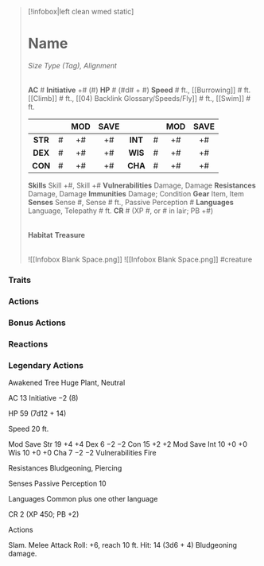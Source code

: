 > [!infobox|left clean wmed static]
> # Name
> *Size Type (Tag), Alignment*
> 
> | |
> | - |
> **AC** # **Initiative** +# (#)
> **HP** # (#d# + #)
> **Speed** # ft., [[Burrowing]] # ft. [[Climb]] # ft., [[04) Backlink Glossary/Speeds/Fly]] # ft., [[Swim]] # ft.
> 
> | | | MOD | SAVE | | | MOD | SAVE |
> | :-: | :-: | :-: | :-: | :-: | :-: | :-: | :-: |
> | **STR** | # | +# | +# | **INT** | # | +# | +# | 
> | **DEX** | # | +# | +# | **WIS** | # | +# | +# |
> | **CON** | # | +# | +# | **CHA** | # | +# | +# |
> **Skills** Skill +#, Skill +#
> **Vulnerabilities** Damage, Damage
> **Resistances** Damage, Damage
> **Immunities** Damage; Condition
> **Gear** Item, Item
> **Senses** Sense #, Sense # ft., Passive Perception #
> **Languages** Language, Telepathy # ft.
> **CR** # (XP #, or # in lair; PB +#)
>
> | |
> | - |
> **Habitat**
> **Treasure**
> 
> | |
> | - |
> ![[Infobox Blank Space.png]]
> ![[Infobox Blank Space.png]]
> #creature 


### Traits
### Actions
### Bonus Actions
### Reactions
### Legendary Actions
Awakened Tree
Huge Plant, Neutral

AC 13 Initiative −2 (8)

HP 59 (7d12 + 14)

Speed 20 ft.

Mod	Save
Str	19	+4	+4
Dex	6	−2	−2
Con	15	+2	+2
Mod	Save
Int	10	+0	+0
Wis	10	+0	+0
Cha	7	−2	−2
Vulnerabilities Fire

Resistances Bludgeoning, Piercing

Senses Passive Perception 10

Languages Common plus one other language

CR 2 (XP 450; PB +2)

Actions

Slam. Melee Attack Roll: +6, reach 10 ft. Hit: 14 (3d6 + 4) Bludgeoning damage.